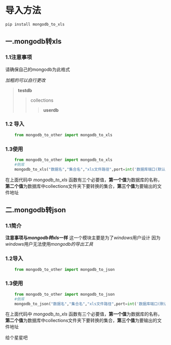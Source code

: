 # 导入方法
```cmd
pip install mongodb_to_xls
```

## 一.mongodb转xls

### 1.1注意事项
请确保自己的mongodb为此格式

_加粗的可以自行更改_

>**testdb**
>>collections
>>>**userdb**

### 1.2 导入

```python
    from mongodb_to_other import mongodb_to_xls
```
### 1.3使用

```python
    from mongodb_to_other import mongodb_to_xls
    #倒库
    mongodb_to_xls("数据名","集合名","xls文件路径",port=int('数据库端口(默认为27017)'),ip="mongodb数据库所在的ip地址(默认为127.0.0.1)",name="数据库用户名(默认为None)",password="数据库密码(默认为None)")
```
在上面代码中 *mongodb_to_xls* 函数有三个必要值，**第一个值**为数据库的名称，**第二个值**为数据库中collections文件夹下要转换的集合，**第三个值**为要输出的文件地址

## 二.mongodb转json

### 1.1简介
**注意事项与*mongodb转xls*一样**
这一个模块主要是为了*windows*用户设计
因为*windows*用户无法使用*mongodb的导出工具*

### 1.2导入


```python
    from mongodb_to_other import mongodb_to_json
```

### 1.3使用

```python
    from mongodb_to_other import mongodb_to_json
    #倒库
    mongodb_to_json("数据名","集合名","xls文件路径",port=int('数据库端口(默认为27017)'),ip="mongodb数据库所在的ip地址(默认为127.0.0.1)",name="数据库用户名(默认为None)",password="数据库密码(默认为None)")
```
在上面代码中 *mongodb_to_xls* 函数有三个必要值，**第一个值**为数据库的名称，**第二个值**为数据库中collections文件夹下要转换的集合，**第三个值**为要输出的文件地址

给个星星吧

